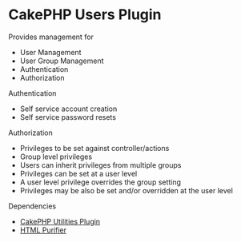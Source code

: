 # CakePHP Users Plugin

Provides management for 

* User Management
* User Group Management
* Authentication
* Authorization

Authentication

* Self service account creation
* Self service password resets

Authorization

* Privileges to be set against controller/actions 
* Group level privileges
* Users can inherit privileges from multiple groups
* Privileges can be set at a user level
* A user level privilege overrides the group setting
* Privileges may be also be set and/or overridden at the user level

Dependencies 

* [CakePHP Utilities Plugin](https://github.com/jasonsnider/cakephp-utilities-plugin)
* [HTML Purifier](http://htmlpurifier.org/)
